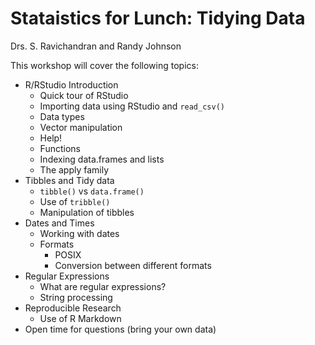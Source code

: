 # Stataistics for Lunch: Tidying Data

Drs. S. Ravichandran and Randy Johnson

This workshop will cover the following topics:

- R/RStudio Introduction
    - Quick tour of RStudio
    - Importing data using RStudio and `read_csv()`
    - Data types
    - Vector manipulation
    - Help!
    - Functions
    - Indexing data.frames and lists
    - The apply family
- Tibbles and Tidy data
    - `tibble()` vs `data.frame()`
    - Use of `tribble()`
    - Manipulation of tibbles
- Dates and Times
    - Working with dates
    - Formats
        - POSIX
        - Conversion between different formats
- Regular Expressions
    - What are regular expressions?
    - String processing
- Reproducible Research
    - Use of R Markdown
- Open time for questions (bring your own data)
